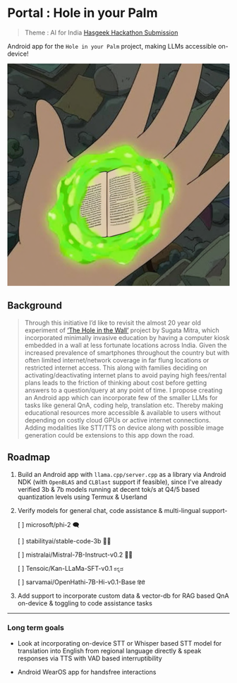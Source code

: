 # Portal : Hole in your Palm
>Theme : AI for India [Hasgeek Hackathon Submission](https://hasgeek.com/fifthelephant/open-source-ai-hackathon/sub/hole-in-your-palm-U8eakkDqenFxM9BWfMuXjF)

Android app for the ```Hole in your Palm``` project, making LLMs accessible on-device!

![](https://raw.githubusercontent.com/iakashpaul/iakashpaul.github.io/master/assets/images/image-hole-in-palm.png)

## Background 

> Through this initiative I’d like to revisit the almost 20 year old experiment of [‘The Hole in the Wall’](https://en.wikipedia.org/wiki/Minimally_invasive_education) project by Sugata Mitra, which incorporated minimally invasive education by having a computer kiosk embedded in a wall at less fortunate locations across India.
Given the increased prevalence of smartphones throughout the country but with often limited internet/network coverage in far flung locations or restricted internet access. This along with families deciding on activating/deactivating internet plans to avoid paying high fees/rental plans leads to the friction of thinking about cost before getting answers to a question/query at any point of time.
I propose creating an Android app which can incorporate few of the smaller LLMs for tasks like general QnA, coding help, translation etc. Thereby making educational resources more accessible & available to users without depending on costly cloud GPUs or active internet connections. Adding modalities like STT/TTS on device along with possible image generation could be extensions to this app down the road.

## Roadmap

1. Build an Android app with ```llama.cpp/server.cpp``` as a library via Android NDK (with ```OpenBLAS``` and ```CLBlast``` support if feasible), since I've already verified 3b & 7b models running at decent tok/s at Q4/5 based quantization levels using Termux & Userland

2. Verify models for general chat, code assistance & multi-lingual support-
   
   [ ] microsoft/phi-2 🗨️
   
   [ ] stabilityai/stable-code-3b 👨‍💻

   [ ] mistralai/Mistral-7B-Instruct-v0.2 👨‍🏫

   [ ] Tensoic/Kan-LLaMa-SFT-v0.1 ```ಕನ್ನಡ```

   [ ] sarvamai/OpenHathi-7B-Hi-v0.1-Base ```हिंदी```

4. Add support to incorporate custom data & vector-db for RAG based QnA on-device & toggling to code assistance tasks
   
<hr>

### Long term goals

* Look at incorporating on-device STT or Whisper based STT model for translation into English from regional language directly & speak responses via TTS with VAD based interruptibility

* Android WearOS app for handsfree interactions
